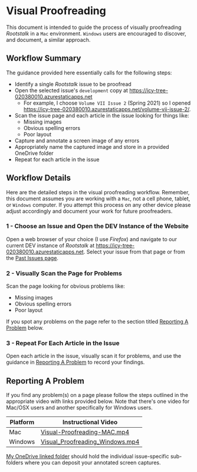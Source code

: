 # Visual Proofreading

This document is intended to guide the process of visually proofreading _Rootstalk_ in a `Mac` environment. `Windows` users are encouraged to discover, and document, a similar approach.

## Workflow Summary

The guidance provided here essentially calls for the following steps:

  - Identify a single _Rootstalk_ issue to be proofread  
  - Open the selected issue's `development` copy at https://icy-tree-020380010.azurestaticapps.net  
    - For example, I choose `Volume VII Issue 2` (Spring 2021) so I opened https://icy-tree-020380010.azurestaticapps.net/volume-vii-issue-2/.  
  - Scan the issue page and each article in the issue looking for things like:  
    - Missing images  
    - Obvious spelling errors  
    - Poor layout  
  - Capture and annotate a screen image of any errors  
  - Appropriately name the captured image and store in a provided OneDrive folder  
  - Repeat for each article in the issue  

## Workflow Details

Here are the detailed steps in the visual proofreading workflow.  Remember, this document assumes you are working with a `Mac`, not a cell phone, tablet, or `Windows` computer.  If you attempt this process on any other device please adjust accordingly and document your work for future proofreaders.

### 1 - Choose an Issue and Open the DEV Instance of the Website

Open a web browser of your choice (I use _Firefox_) and navigate to our current DEV instance of _Rootstalk_ at https://icy-tree-020380010.azurestaticapps.net.  Select your issue from that page or from the [Past Issues page](https://icy-tree-020380010.azurestaticapps.net/past-issues/).

### 2 - Visually Scan the Page for Problems

Scan the page looking for obvious problems like:  
  - Missing images  
  - Obvious spelling errors  
  - Poor layout  

If you spot any problems on the page refer to the section titled [Reporting A Problem](#reporting-a-problem) below.

### 3 - Repeat For Each Article in the Issue

Open each article in the issue, visually scan it for problems, and use the guidance in [Reporting A Problem](#reporting-a-problem) to record your findings.

## Reporting A Problem

If you find any problem(s) on a page please follow the steps outlined in the appropriate video with links provided below.  Note that there's one video for Mac/OSX users and another specifically for Windows users.

| Platform | Instructional Video |
| ---      | ---                 |
| Mac | [Visual-Proofreading-MAC.mp4](https://rootstalk.blob.core.windows.net/documentation/Visual-Proofreading-MAC.mp4) |
| Windows | [Visual_Proofreading_Windows.mp4](https://rootstalk.blob.core.windows.net/documentation/Visual_Proofreading_Windows.mp4) |

[My OneDrive linked folder](https://grinco-my.sharepoint.com/:f:/g/personal/mcfatem_grinnell_edu/ErpnP02BTBNEo0zyanpZhPcBmZrDfL0ZEXXRkO4xSZKidA?e=IkGUOP) should hold the individual issue-specific sub-folders where you can deposit your annotated screen captures.
